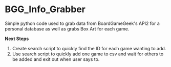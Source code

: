 # BGG_Info_Grabber
Simple python code used to grab data from BoardGameGeek's API2 for a personal database as well as grabs Box Art for each game.

**Next Steps**
1) Create search script to quickly find the ID for each game wanting to add.
2) Use search script to quickly add one game to csv and wait for others to be added and exit out when user says to.
